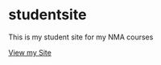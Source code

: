# studentsite
This is my student site for my NMA courses

[View my Site](https://ilysem.github.io/studentsite/)
